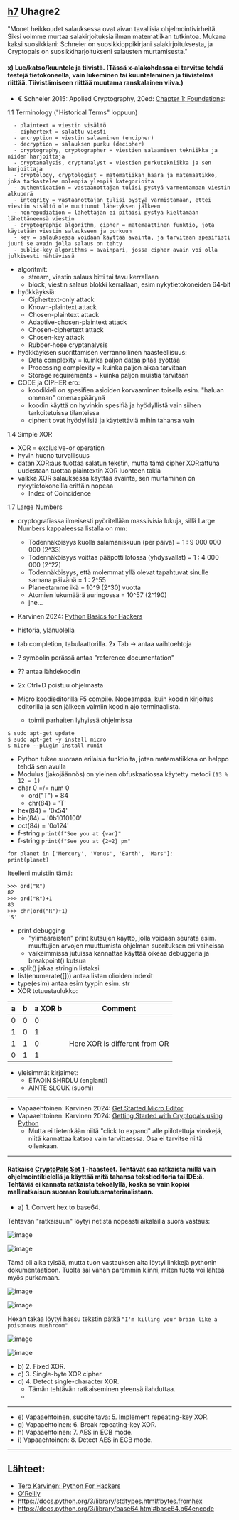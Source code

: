 ## [h7](https://terokarvinen.com/application-hacking/#:~:text=githubissa%20olevaa%20koodia.-,h7,-Uhagre2) Uhagre2

"Monet heikkoudet salauksessa ovat aivan tavallisia ohjelmointivirheitä. Siksi voimme murtaa salakirjoituksia ilman matematiikan tutkintoa. Mukana kaksi suosikkiani: Schneier on suosikkioppikirjani salakirjoituksesta, ja Cryptopals on suosikkiharjoitukseni salausten murtamisesta."

#### x) Lue/katso/kuuntele ja tiivistä. (Tässä x-alakohdassa ei tarvitse tehdä testejä tietokoneella, vain lukeminen tai kuunteleminen ja tiivistelmä riittää. Tiivistämiseen riittää muutama ranskalainen viiva.)

- € Schneier 2015: Applied Cryptography, 20ed: [Chapter 1: Foundations](https://learning.oreilly.com/library/view/applied-cryptography-protocols/9781119096726/08_chap01.html#chap01-sec001):

1.1 Terminology ("Historical Terms" loppuun)
```
  - plaintext = viestin sisältö
  - ciphertext = salattu viesti
  - encryption = viestin salaaminen (encipher)
  - decryption = salauksen purku (decipher)
  - cryptography, cryptographer = viestien salaamisen tekniikka ja niiden harjoittaja
  - cryptanalysis, cryptanalyst = viestien purkutekniikka ja sen harjoittaja
  - cryptology, cryptologist = matematiikan haara ja matemaatikko, joka tarkastelee molempia ylempiä kategorioita
  - authentication = vastaanottajan tulisi pystyä varmentamaan viestin alkuperä
  - integrity = vastaanottajan tulisi pystyä varmistamaan, ettei viestin sisältö ole muuttunut lähetyksen jälkeen
  - nonrepudiation = lähettäjän ei pitäisi pystyä kieltämään lähettäneensä viestin
  - cryptographic algorithm, cipher = matemaattinen funktio, jota käytetään viestin salaukseen ja purkuun
  - key = salauksessa voidaan käyttää avainta, ja tarvitaan spesifisti juuri se avain jolla salaus on tehty
  - public-key algorithms = avainpari, jossa cipher avain voi olla julkisesti nähtävissä
```
- algoritmit:
  - stream, viestin salaus bitti tai tavu kerrallaan
  - block, viestin salaus blokki kerrallaan, esim nykytietokoneiden 64-bit
- hyökkäyksiä:
  - Ciphertext-only attack
  - Known-plaintext attack
  - Chosen-plaintext attack
  - Adaptive-chosen-plaintext attack
  - Chosen-ciphertext attack
  - Chosen-key attack
  - Rubber-hose cryptanalysis
- hyökkäyksen suorittamisen verrannollinen haasteellisuus:
  - Data complexity = kuinka paljon dataa pitää syöttää
  - Processing complexity = kuinka paljon aikaa tarvitaan
  - Storage requirements = kuinka paljon muistia tarvitaan
- CODE ja CIPHER ero:
  - koodikieli on spesifien asioiden korvaaminen toisella esim. "haluan omenan" omena=päärynä
  - koodin käyttä on hyvinkin spesifiä ja hyödyllistä vain siihen tarkoitetuissa tilanteissa
  - cipherit ovat hyödyllisiä ja käytettäviä mihin tahansa vain

1.4 Simple XOR
- XOR = exclusive-or operation
- hyvin huono turvallisuus
- datan XOR:aus tuottaa salatun tekstin, mutta tämä cipher XOR:attuna uudestaan tuottaa plaintextin XOR luonteen takia
- vaikka XOR salauksessa käyttää avainta, sen murtaminen on nykytietokoneilla erittäin nopeaa
  - Index of Coincidence

1.7 Large Numbers
- cryptografiassa ilmeisesti pyöritellään massiivisia lukuja, sillä Large Numbers kappaleessa listalla on mm:
  - Todennäköisyys kuolla salamaniskuun (per päivä) = 1 : 9 000 000 000 (2^33)
  - Todennäköisyys voittaa pääpotti lotossa (yhdysvallat) = 1 : 4 000 000 (2^22)
  - Todennäköisyys, että molemmat yllä olevat tapahtuvat sinulle samana päivänä = 1 : 2^55
  - Planeetamme ikä = 10^9 (2^30) vuotta
  - Atomien lukumäärä auringossa = 10^57 (2^190)
  - jne...



- Karvinen 2024: [Python Basics for Hackers](https://terokarvinen.com/python-for-hackers/)
- historia, ylänuolella
- tab completion, tabulaattorilla. 2x Tab -> antaa vaihtoehtoja
- ? symbolin perässä antaa "reference documentation"
- ?? antaa lähdekoodin
- 2x Ctrl+D poistuu ohjelmasta
- Micro koodieditorilla F5 compile. Nopeampaa, kuin koodin kirjoitus editorilla ja sen jälkeen valmiin koodin ajo terminaalista.
  - toimii parhaiten lyhyissä ohjelmissa
```
$ sudo apt-get update
$ sudo apt-get -y install micro
$ micro --plugin install runit
```
- Python tukee suoraan erilaisia funktioita, joten matematiikkaa on helppo tehdä sen avulla
- Modulus (jakojäännös) on yleinen obfuskaatiossa käytetty metodi `(13 % 12 = 1)`
- char 0 =/= num 0
  - ord("T") = 84
  - chr(84) = 'T'
- hex(84) = '0x54'
- bin(84) = '0b1010100'
- oct(84) = '0o124'
- f-string `print(f"See you at {var}"`
- f-string `print(f"See you at {2+2} pm"`
```
for planet in ['Mercury', 'Venus', 'Earth', 'Mars']:
print(planet)
```
Itselleni muistiin tämä:
```
>>> ord("R")
82
>>> ord("R")+1
83
>>> chr(ord("R")+1)
'S'
```
- print debugging
  - "ylimääräisten" print kutsujen käyttö, jolla voidaan seurata esim. muuttujien arvojen muuttumista ohjelman suorituksen eri vaiheissa
  - vaikeimmissa jutuissa kannattaa käyttää oikeaa debuggeria ja breakpoint() kutsua
- .split() jakaa stringin listaksi
- list(enumerate([])) antaa listan olioiden indexit
- type(esim) antaa esim tyypin esim. str
- XOR totuustaulukko:

| a   | b   | a XOR b | Comment                       |
| --- | --- | ------- | ----------------------------- |
| 0   | 0   | 0       |                               |
| 1   | 0   | 1       |                               |
| 1   | 1   | 0       | Here XOR is different from OR |
| 0   | 1   | 1       |                               |

- yleisimmät kirjaimet:
  - ETAOIN SHRDLU (englanti)
  - AINTE SLOUK (suomi)


---
- Vapaaehtoinen: Karvinen 2024: [Get Started Micro Editor](https://terokarvinen.com/get-started-micro-editor/)
- Vapaaehtoinen: Karvinen 2024: [Getting Started with Cryptopals using Python](https://terokarvinen.com/getting-started-python-cryptopals/)
  - Mutta ei tietenkään niitä "click to expand" alle piilotettuja vinkkejä, niitä kannattaa katsoa vain tarvittaessa. Osa ei tarvitse niitä ollenkaan.

---
#### Ratkaise [CryptoPals Set 1](https://cryptopals.com/sets/1) -haasteet. Tehtävät saa ratkaista millä vain ohjelmointikielellä ja käyttää mitä tahansa tekstieditoria tai IDE:ä. Tehtäviä ei kannata ratkaista tekoälyllä, koska se vain kopioi malliratkaisun suoraan koulutusmateriaalistaan.

- a) 1. Convert hex to base64.

Tehtävän "ratkaisuun" löytyi netistä nopeasti aikalailla suora vastaus:

![image](https://github.com/user-attachments/assets/08710773-162b-46ba-b0fd-13d694263617)

![image](https://github.com/user-attachments/assets/5881a97d-e4ab-4fef-b29d-d68a5e145ce5)

Tämä oli aika tylsää, mutta tuon vastauksen alta löytyi linkkejä pythonin dokumentaatioon. Tuolta sai vähän paremmin kiinni, miten tuota voi lähteä myös purkamaan.

![image](https://github.com/user-attachments/assets/d9a400db-1b29-4474-bc28-5ed41fff651f)

![image](https://github.com/user-attachments/assets/5a6893f5-7e0a-4383-815d-9bfddc738160)

Hexan takaa löytyi hassu tekstin pätkä `"I'm killing your brain like a poisonous mushroom"`

![image](https://github.com/user-attachments/assets/c7527dcc-4e89-4eb9-af59-ae6a03c1942d)

![image](https://github.com/user-attachments/assets/e49766d0-3774-4344-9649-73544af4e03e)


- b) 2. Fixed XOR.
- c) 3. Single-byte XOR cipher.
- d) 4. Detect single-character XOR.
  - Tämän tehtävän ratkaiseminen yleensä ilahduttaa.
  - 
---
- e) Vapaaehtoinen, suositeltava: 5. Implement repeating-key XOR.
- g) Vapaaehtoinen: 6. Break repeating-key XOR.
- h) Vapaaehtoinen: 7. AES in ECB mode.
- i) Vapaaehtoinen: 8. Detect AES in ECB mode.

---
## Lähteet:
- [Tero Karvinen: Python For Hackers](https://terokarvinen.com/python-for-hackers/)
- [O'Reilly](https://learning.oreilly.com/library/view/applied-cryptography-protocols/9781119096726/08_chap01.html#chap01-sec001)
- https://docs.python.org/3/library/stdtypes.html#bytes.fromhex
- https://docs.python.org/3/library/base64.html#base64.b64encode
